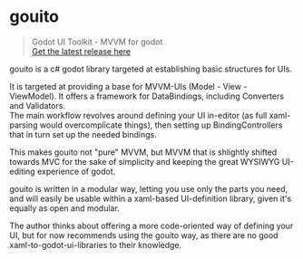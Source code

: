 # gouito
> Godot UI Toolkit - MVVM for godot  
> [Get the latest release here](https://github.com/5000K/gouito/releases/latest)

gouito is a c# godot library targeted at establishing basic structures for UIs.

It is targeted at providing a base for  MVVM-UIs (Model - View - ViewModel). It offers a framework for DataBindings, including Converters and Validators.  
The main workflow revolves around defining your UI in-editor (as full xaml-parsing would overcomplicate things), then setting up BindingControllers that in turn set up the needed bindings.

This makes gouito not "pure" MVVM, but MVVM that is shlightly shifted towards MVC for the sake of simplicity and keeping the great WYSIWYG UI-editing experience of godot.

gouito is written in a modular way, letting you use only the parts you need, and will easily be usable within a xaml-based UI-definition library, given it's equally as open and modular.

The author thinks about offering a more code-oriented way of defining your UI, but for now recommends using the gouito way, as there are no good xaml-to-godot-ui-libraries to their knowledge.
